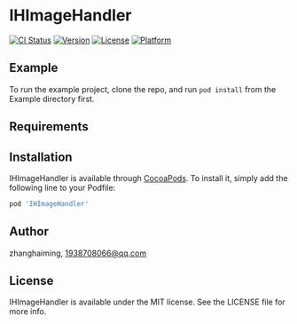 # IHImageHandler

[![CI Status](https://img.shields.io/travis/zhanghaiming/IHImageHandler.svg?style=flat)](https://travis-ci.org/zhanghaiming/IHImageHandler)
[![Version](https://img.shields.io/cocoapods/v/IHImageHandler.svg?style=flat)](https://cocoapods.org/pods/IHImageHandler)
[![License](https://img.shields.io/cocoapods/l/IHImageHandler.svg?style=flat)](https://cocoapods.org/pods/IHImageHandler)
[![Platform](https://img.shields.io/cocoapods/p/IHImageHandler.svg?style=flat)](https://cocoapods.org/pods/IHImageHandler)

## Example

To run the example project, clone the repo, and run `pod install` from the Example directory first.

## Requirements

## Installation

IHImageHandler is available through [CocoaPods](https://cocoapods.org). To install
it, simply add the following line to your Podfile:

```ruby
pod 'IHImageHandler'
```

## Author

zhanghaiming, 1938708066@qq.com

## License

IHImageHandler is available under the MIT license. See the LICENSE file for more info.
